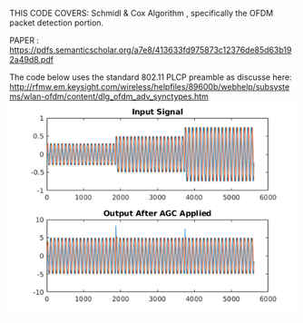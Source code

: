 THIS CODE COVERS: Schmidl & Cox Algorithm , specifically the OFDM packet detection portion.

PAPER : https://pdfs.semanticscholar.org/a7e8/413633fd975873c12376de85d63b192a49d8.pdf

The code below uses the standard 802.11 PLCP preamble as discusse here: 
http://rfmw.em.keysight.com/wireless/helpfiles/89600b/webhelp/subsystems/wlan-ofdm/content/dlg_ofdm_adv_synctypes.htm
<img src="https://github.com/spetca/Signal-Processing/blob/master/MATLAB/Automatic%20Gain%20Control/imgs/img1.png?sanitize=true&raw=true" />
